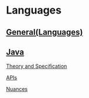 # Languages

## [General(Languages)](https://github.com/unboagable/software-engineering-roadmap/blob/master/computer%20science%20review/Languages/General(Languages)/General(Languages).md)
## [Java](https://github.com/unboagable/software-engineering-roadmap/blob/master/computer%20science%20review/Languages/Java/Java.md)

[Theory and Specification](https://github.com/unboagable/software-engineering-roadmap/blob/master/computer%20science%20review/Languages/Java/Theory%20and%20Specification/Theory%20and%20Specification.md)

[APIs](https://github.com/unboagable/software-engineering-roadmap/blob/master/computer%20science%20review/Languages/Java/APIs/APIs.md)

[Nuances](https://github.com/unboagable/software-engineering-roadmap/blob/master/computer%20science%20review/Languages/Java/Nuances/Nuances.md)
